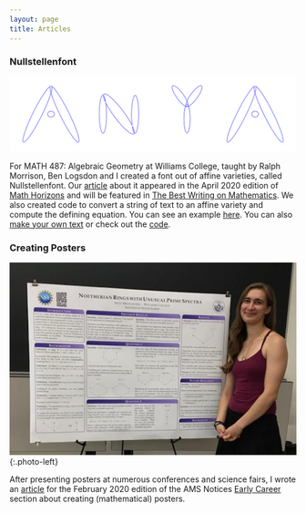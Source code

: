 ```yaml
---
layout: page
title: Articles
---
```


### Nullstellenfont

![test](/assets/nullstellenfont_ANYA.png)

For MATH 487: Algebraic Geometry at Williams College, taught by Ralph Morrison, Ben Logsdon and I created a font
out of affine varieties, called Nullstellenfont.
Our [article](https://www.tandfonline.com/doi/abs/10.1080/10724117.2020.1714365?fbclid=IwAR0Avop2MSE8z0_c5NYh2qT4WVkVOG-gnbsU2Z4WwCt4F8OZNrRt4WNwmxE&journalCode=umho20)
 about it appeared in the April 2020
edition of [Math Horizons](https://www.maa.org/press/periodicals/math-horizons) and will be featured in [The Best Writing on Mathematics](https://press.princeton.edu/series/the-best-writing-on-mathematics).  We also created code to convert a string of text to an affine variety and
compute the defining equation. You can see an example [here](/assets/anya-nullstellenfont.pdf). You can
also [make your own text](https://sites.google.com/williams.edu/nullstellenfont/) or check out the [code](https://github.com/bclogsdon/nullstellenfont).



### Creating Posters

![test](/assets/photos/posterimage.jpg){:.photo-left}

After presenting posters at numerous conferences and science fairs, I wrote an
[article](https://www.ams.org/journals/notices/202002/rnoti-p189.pdf) for the February 2020 edition
of the AMS Notices [Early Career](https://www.ams.org/cgi-bin/notices/amsnotices.pl?article_id=career&article_type=gallery&gallery_type=career)
section about creating (mathematical) posters.









